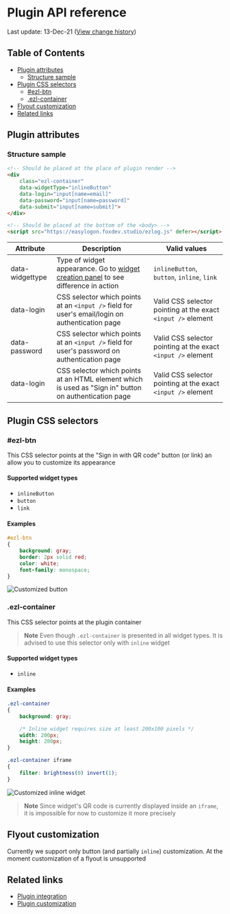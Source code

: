 # Plugin API reference
Last update: 13-Dec-21 ([View change history](https://github.com/foxdev-studio/easylogon-docs/commits/master/2-API%20Reference/1-Plugin.md))

## Table of Contents
- [Plugin attributes](#plugin-attributes)
	- [Structure sample](#structure-sample)
- [Plugin CSS selectors](#plugin-css-selectors)
	- [#ezl-btn](##ezl-btn)
	- [.ezl-container](#.ezl-container)
- [Flyout customization](#flyout-customization)
- [Related links](#related-links)

## Plugin attributes
### Structure sample
```html
<!-- Should be placed at the place of plugin render -->
<div
	class="ezl-container"
	data-widgetType="inlineButton"
	data-login="input[name=email]"
	data-password="input[name=password]"
	data-submit="input[name=submit]">
</div>

<!-- Should be placed at the bottom of the <body> -->
<script src="https://easylogon.foxdev.studio/ezlog.js" defer></script>
```

| Attribute | Description | Valid values |
| --------- | ----------- | ------------ |
| data-widgettype | Type of widget appearance. Go to [widget creation panel](/profile#CreateWidget) to see difference in action | `inlineButton`, `button`, `inline`, `link` |
| data-login | CSS selector which points at an `<input />` field for user's email/login on authentication page | Valid CSS selector pointing at the exact `<input />` element |
| data-password | CSS selector which points at an `<input />` field for user's password on authentication page | Valid CSS selector pointing at the exact `<input />` element |
| data-login | CSS selector which points at an HTML element which is used as "Sign in" button on authentication page | Valid CSS selector pointing at the exact `<input />` element |

## Plugin CSS selectors
### #ezl-btn
This CSS selector points at the "Sign in with QR code" button (or link) an allow you to customize its appearance

#### Supported widget types
- `inlineButton`
- `button`
- `link`

#### Examples
```css
#ezl-btn
{
	background: gray;
	border: 2px solid red;
	color: white;
	font-family: monospace;
}
```
![Customized button](https://easylogon.foxdev.studio/docs/custom-btn.png)

### .ezl-container
This CSS selector points at the plugin container

> **Note**
> Even though `.ezl-container` is presented in all widget types. It is advised to use this selector only with `inline` widget

#### Supported widget types
- `inline`

#### Examples
```css
.ezl-container
{
	background: gray;

	/* Inline widget requires size at least 200x100 pixels */
	width: 200px;
	height: 200px;
}

.ezl-container iframe
{
	filter: brightness(0) invert(1);
}
```
![Customized inline widget](https://easylogon.foxdev.studio/docs/custom-inline.png)

> **Note**
> Since widget's QR code is currently displayed inside an `iframe`, it is impossible for now to customize it more precisely

## Flyout customization
Currently we support only button (and partially `inline`) customization. At the moment customization of a flyout is unsupported

## Related links
- [Plugin integration](/docs/1-Get%20started/3-Plugin%20integration)
- [Plugin customization](/docs/1-Get%20started/4-Plugin%20customization)